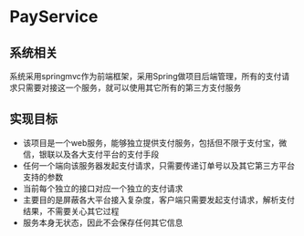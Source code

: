 # PayService

## 系统相关

系统采用springmvc作为前端框架，采用Spring做项目后端管理，所有的支付请求只需要对接这一个服务，就可以使用其它所有的第三方支付服务

## 实现目标

* 该项目是一个web服务，能够独立提供支付服务，包括但不限于支付宝，微信，银联以及各大支付平台的支付手段
* 任何一个端向该服务器发起支付请求，只需要传递订单号以及其它第三方平台支持的参数
* 当前每个独立的接口对应一个独立的支付请求
* 主要目的是屏蔽各大平台接入复杂度，客户端只需要发起支付请求，解析支付结果，不需要关心其它过程
* 服务本身无状态，因此不会保存任何其它信息
